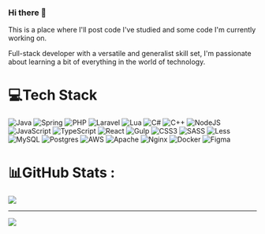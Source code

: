 ### Hi there 👋

This is a place where I'll post code I've studied and some code I'm currently working on.

Full-stack developer with a versatile and generalist skill set, I'm passionate about learning a bit of everything in the world of technology. 


# 💻Tech Stack
![Java](https://img.shields.io/badge/Java-%23ED8B00.svg?style=plastic&logo=openjdk&logoColor=white) ![Spring](https://img.shields.io/badge/Spring-%236DB33F.svg?style=plastic&logo=spring&logoColor=white) ![PHP](https://img.shields.io/badge/PHP-%23777BB4.svg?style=plastic&logo=php&logoColor=white) ![Laravel](https://img.shields.io/badge/Laravel-%23FF2D20.svg?style=plastic&logo=laravel&logoColor=white) ![Lua](https://img.shields.io/badge/Lua-%232C2D72.svg?style=plastic&logo=lua&logoColor=white) ![C#](https://img.shields.io/badge/C%23-%23239120.svg?style=plastic&logo=csharp&logoColor=white) ![C++](https://img.shields.io/badge/C++-%2300599C.svg?style=plastic&logo=c%2B%2B&logoColor=white) ![NodeJS](https://img.shields.io/badge/Node.js-6DA55F?style=plastic&logo=node.js&logoColor=white) ![JavaScript](https://img.shields.io/badge/JavaScript-%23323330.svg?style=plastic&logo=javascript&logoColor=%23F7DF1E) ![TypeScript](https://img.shields.io/badge/TypeScript-%23007ACC.svg?style=plastic&logo=typescript&logoColor=white) ![React](https://img.shields.io/badge/React-%2320232a.svg?style=plastic&logo=react&logoColor=%2361DAFB) ![Gulp](https://img.shields.io/badge/Gulp.js-%23CF4647.svg?style=plastic&logo=gulp&logoColor=white) ![CSS3](https://img.shields.io/badge/CSS3-%231572B6.svg?style=plastic&logo=css3&logoColor=white) ![SASS](https://img.shields.io/badge/SASS-hotpink.svg?style=plastic&logo=SASS&logoColor=white) ![Less](https://img.shields.io/badge/Less-2B4C80?style=plastic&logo=less&logoColor=white) ![MySQL](https://img.shields.io/badge/MySQL-%2300000f.svg?style=plastic&logo=mysql&logoColor=white) ![Postgres](https://img.shields.io/badge/PostgreSQL-%23316192.svg?style=plastic&logo=postgresql&logoColor=white) ![AWS](https://img.shields.io/badge/AWS-%23FF9900.svg?style=plastic&logo=amazon-aws&logoColor=white) ![Apache](https://img.shields.io/badge/Apache-%23D42029.svg?style=plastic&logo=apache&logoColor=white) ![Nginx](https://img.shields.io/badge/Nginx-%23009639.svg?style=plastic&logo=nginx&logoColor=white) ![Docker](https://img.shields.io/badge/Docker-%230db7ed.svg?style=plastic&logo=docker&logoColor=white) ![Figma](https://img.shields.io/badge/Figma-%23F24E1E.svg?style=plastic&logo=figma&logoColor=white)

# 📊GitHub Stats :
<!-- ![](https://github-readme-stats.vercel.app/api?username=gustavobotti&theme=vision-friendly-dark&hide_border=false&include_all_commits=false&count_private=false)<br/>
![](https://github-readme-streak-stats.herokuapp.com/?user=gustavobotti&theme=vision-friendly-dark&hide_border=false)<br/> -->
![](https://github-readme-stats.vercel.app/api/top-langs/?username=gustavobotti&theme=vision-friendly-dark&hide_border=false&include_all_commits=false&count_private=false&layout=compact)

<!-- ### ✍️Random Dev Quote 
![](https://quotes-github-readme.vercel.app/api?type=horizontal&theme=gruvbox)-->

---
[![](https://visitcount.itsvg.in/api?id=gustavobotti&icon=0&color=2)](https://visitcount.itsvg.in)

  <!-- ## 💰You can help me by Donating
  [![BuyMeACoffee](https://img.shields.io/badge/Buy%20Me%20a%20Coffee-ffdd00?style=for-the-badge&logo=buy-me-a-coffee&logoColor=black)](https://buymeacoffee.com/gustavobotti) -->

  <!-- Proudly created with GPRM ( https://gprm.itsvg.in ) -->
  
